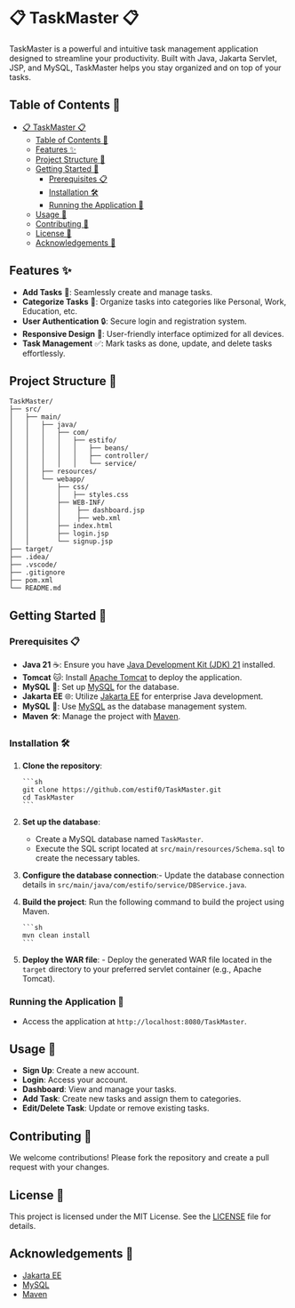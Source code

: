 # 📋 TaskMaster 📋

TaskMaster is a powerful and intuitive task management application designed to streamline your productivity. Built with Java, Jakarta Servlet, JSP, and MySQL, TaskMaster helps you stay organized and on top of your tasks.

## Table of Contents 📑

- [📋 TaskMaster 📋](#-taskmaster-)
  - [Table of Contents 📑](#table-of-contents-)
  - [Features ✨](#features-)
  - [Project Structure 📂](#project-structure-)
  - [Getting Started 🚀](#getting-started-)
    - [Prerequisites 📋](#prerequisites-)
    - [Installation 🛠️](#installation-️)
    - [Running the Application 🏃](#running-the-application-)
  - [Usage 📖](#usage-)
  - [Contributing 🤝](#contributing-)
  - [License 📜](#license-)
  - [Acknowledgements 🙏](#acknowledgements-)

## Features ✨

- **Add Tasks** 📝: Seamlessly create and manage tasks.
- **Categorize Tasks** 📂: Organize tasks into categories like Personal, Work, Education, etc.
- **User Authentication** 🔒: Secure login and registration system.
- **Responsive Design** 📱: User-friendly interface optimized for all devices.
- **Task Management** ✅: Mark tasks as done, update, and delete tasks effortlessly.

## Project Structure 📂

```
TaskMaster/
├── src/
│   ├── main/
│   │   ├── java/
│   │   │   ├── com/
│   │   │   │   ├── estifo/
│   │   │   │   │   ├── beans/
│   │   │   │   │   ├── controller/
│   │   │   │   │   └── service/
│   │   ├── resources/
│   │   └── webapp/
│   │       ├── css/
│   │       │   ├── styles.css
│   │       ├── WEB-INF/
│   │       │    ├── dashboard.jsp
│   │       │    ├── web.xml
│   │       ├── index.html
│   │       ├── login.jsp
│   │       └── signup.jsp
├── target/
├── .idea/
├── .vscode/
├── .gitignore
├── pom.xml
└── README.md
```

## Getting Started 🚀

### Prerequisites 📋

- **Java 21** ☕: Ensure you have [Java Development Kit (JDK) 21](https://www.oracle.com/java/technologies/javase/jdk21-archive-downloads.html) installed.
- **Tomcat** 🐱: Install [Apache Tomcat](https://tomcat.apache.org/) to deploy the application.
- **MySQL** 🐬: Set up [MySQL](https://www.mysql.com/) for the database.
- **Jakarta EE** 🌐: Utilize [Jakarta EE](https://jakarta.ee/) for enterprise Java development.
- **MySQL** 🐬: Use [MySQL](https://www.mysql.com/) as the database management system.
- **Maven** 🛠️: Manage the project with [Maven](https://maven.apache.org/).

### Installation 🛠️

1.  **Clone the repository**:

        ```sh
        git clone https://github.com/estif0/TaskMaster.git
        cd TaskMaster
        ```

2.  **Set up the database**:

    - Create a MySQL database named `TaskMaster`.
    - Execute the SQL script located at `src/main/resources/Schema.sql` to create the necessary tables.

3.  **Configure the database connection**:- Update the database connection details in `src/main/java/com/estifo/service/DBService.java`.

4.  **Build the project**: Run the following command to build the project using Maven.

        ```sh
        mvn clean install
        ```

5.  **Deploy the WAR file**: - Deploy the generated WAR file located in the `target` directory to your preferred servlet container (e.g., Apache Tomcat).

### Running the Application 🏃

- Access the application at `http://localhost:8080/TaskMaster`.

## Usage 📖

- **Sign Up**: Create a new account.
- **Login**: Access your account.
- **Dashboard**: View and manage your tasks.
- **Add Task**: Create new tasks and assign them to categories.
- **Edit/Delete Task**: Update or remove existing tasks.

## Contributing 🤝

We welcome contributions! Please fork the repository and create a pull request with your changes.

## License 📜

This project is licensed under the MIT License. See the [LICENSE](LICENSE) file for details.

## Acknowledgements 🙏

- [Jakarta EE](https://jakarta.ee/)
- [MySQL](https://www.mysql.com/)
- [Maven](https://maven.apache.org/)
